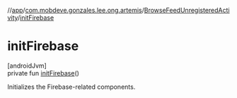 //[app](../../../index.md)/[com.mobdeve.gonzales.lee.ong.artemis](../index.md)/[BrowseFeedUnregisteredActivity](index.md)/[initFirebase](init-firebase.md)

# initFirebase

[androidJvm]\
private fun [initFirebase](init-firebase.md)()

Initializes the Firebase-related components.
